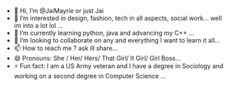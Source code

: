 - 👋 Hi, I’m @JaiMayrie or just Jai
- 👀 I’m interested in  design, fashion, tech in all aspects, social work... well im into a lot lol ...
- 🌱 I’m currently learning python, java and advancing my C++ ...
- 💞️ I’m looking to collaborate on any and everything I want to learn it all...
- 📫 How to reach me ? ask ill share...
- 😄 Pronouns: She / Her/ Hers/ That Girl/ It Girl/ Girl Boss...
- ⚡ Fun fact: I am a US Army veteran and I have a degree in Sociology and working on a second degree in Computer Science  ...

<!---
JaiMayrie/JaiMayrie is a ✨ special ✨ repository because its `README.md` (this file) appears on your GitHub profile.
You can click the Preview link to take a look at your changes.
--->
